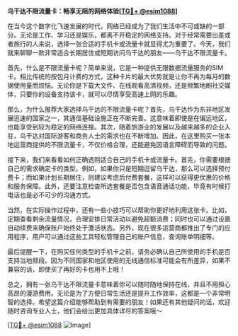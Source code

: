 **乌干达不限流量卡：畅享无阻的网络体验[[TG💪+ @esim1088](https://t.me/s/esim1088)]**

在当今这个数字化飞速发展的时代，网络已经成为了我们生活中不可或缺的一部分。无论是工作、学习还是娱乐，都离不开稳定的网络支持。对于经常需要出差或者旅行的人来说，选择一张合适的手机卡或流量卡就显得尤为重要了。今天，我们就来聊聊一款非常适合长期居住或短期访问乌干达的朋友——乌干达不限流量卡。

首先，什么是不限流量卡呢？简单来说，它是一种提供无限数据流量服务的SIM卡。相比传统的按包月计费的方式，这种卡片的最大优势就是让你不再为每月的数据使用量而烦恼。无论你是下载大文件、在线观看高清视频，还是频繁地刷社交媒体，只要你的设备支持该卡，就可以尽情享受高速上网的乐趣。

那么，为什么推荐大家选择乌干达的不限流量卡呢？首先，乌干达作为东非地区发展迅速的国家之一，其通信基础设施正在不断完善。这意味着即使是在偏远地区，也能享受到较为稳定的网络连接。其次，随着旅游业的发展以及越来越多的企业入驻，乌干达对国际游客和商务人士的需求也在不断增加。因此，在这里购买一张本地运营商提供的不限流量卡，不仅价格合理，还能避免因语言障碍而导致的问题。

接下来，我们来看看如何正确选购适合自己的手机卡或流量卡。首先，你需要根据自己的需求确定卡的类型。例如，如果你只是短期逗留乌干达，那么可以选择预付费卡；而如果计划长期居住，则建议考虑后付费套餐，这样可以获得更优惠的价格和服务保障。此外，还要注意检查所选套餐是否包含语音通话功能，毕竟有时候打电话也是必不可少的沟通方式。

当然，在实际操作过程中，还有一些小技巧可以帮助你更好地利用这张卡。比如，定期查看剩余流量情况，合理安排日常活动以避免超额消费；同时也可以通过设置自动续费来确保账户始终处于激活状态。另外，现在很多运营商都推出了专门的应用程序，用户可以通过这些工具轻松管理自己的账户信息，查询账单明细等。

最后提醒一下，在购买任何类型的手机卡之前，请务必确认自己所使用的手机是否支持当地频段。因为不同国家和地区使用的无线通信标准可能会有所差异，如果不兼容的话，即使买了再好的卡也用不上哦！

总之，拥有一张乌干达不限流量卡意味着你可以随时随地保持在线，并且不用担心高昂的漫游费用。无论是为了方便日常生活还是提升工作效率，这都是一个非常明智的选择。希望这篇介绍能够帮助到有需要的朋友！如果还有其他疑问的话，欢迎随时咨询专业人士，他们会给出更加具体详尽的答案哦～

[[TG💪+ @esim1088](https://t.me/s/esim1088) ![Image](https://i.postimg.cc/4NQfJmqS/Snipaste-2025-05-13-00-14-12.png)]